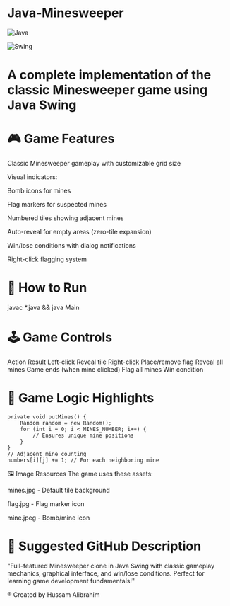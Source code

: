 # Java-Minesweeper
![Java](https://img.shields.io/badge/Java-ED8B00?style=for-the-badge&logo=openjdk&logoColor=white)

![Swing](https://img.shields.io/badge/GUI-Java_Swing-007396)
# A complete implementation of the classic Minesweeper game using Java Swing
# 🎮 Game Features
Classic Minesweeper gameplay with customizable grid size

Visual indicators:

Bomb icons for mines

Flag markers for suspected mines

Numbered tiles showing adjacent mines

Auto-reveal for empty areas (zero-tile expansion)

Win/lose conditions with dialog notifications

Right-click flagging system

# 🚀 How to Run
javac *.java && java Main

# 🕹️ Game Controls
Action	Result
Left-click	Reveal tile
Right-click	Place/remove flag
Reveal all mines	Game ends (when mine clicked)
Flag all mines	Win condition

# 🧠 Game Logic Highlights

```
private void putMines() {
    Random random = new Random();
    for (int i = 0; i < MINES_NUMBER; i++) {
        // Ensures unique mine positions
    }
}
// Adjacent mine counting
numbers[i][j] += 1; // For each neighboring mine
```
🖼️ Image Resources
The game uses these assets:

mines.jpg - Default tile background

flag.jpg - Flag marker icon

mine.jpeg - Bomb/mine icon

# 📂 Suggested GitHub Description
"Full-featured Minesweeper clone in Java Swing with classic gameplay mechanics, graphical interface, and win/lose conditions. Perfect for learning game development fundamentals!"

® Created by Hussam Alibrahim

